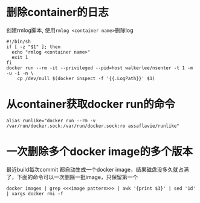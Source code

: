 # 删除container的日志

创建rmlog脚本, 使用`rmlog <container name>`删除log
```shell
#!/bin/sh
if [ -z "$1" ]; then
  echo "rmlog <container name>"
  exit 1
fi
docker run --rm -it --privileged --pid=host walkerlee/nsenter -t 1 -m -u -i -n \
    cp /dev/null $(docker inspect -f '{{.LogPath}}' $1)
```

# 从container获取docker run的命令

```shell
alias runlike="docker run --rm -v /var/run/docker.sock:/var/run/docker.sock:ro assaflavie/runlike"
```

# 一次删除多个docker image的多个版本

最近build每次commit 都自动生成一个docker image，结果磁盘没多久就占满了，下面的命令可以一次删除一批image，只保留第一个
```shell
docker images | grep <<<image pattern>>> | awk '{print $3}' | sed '1d' | xargs docker rmi -f
```
